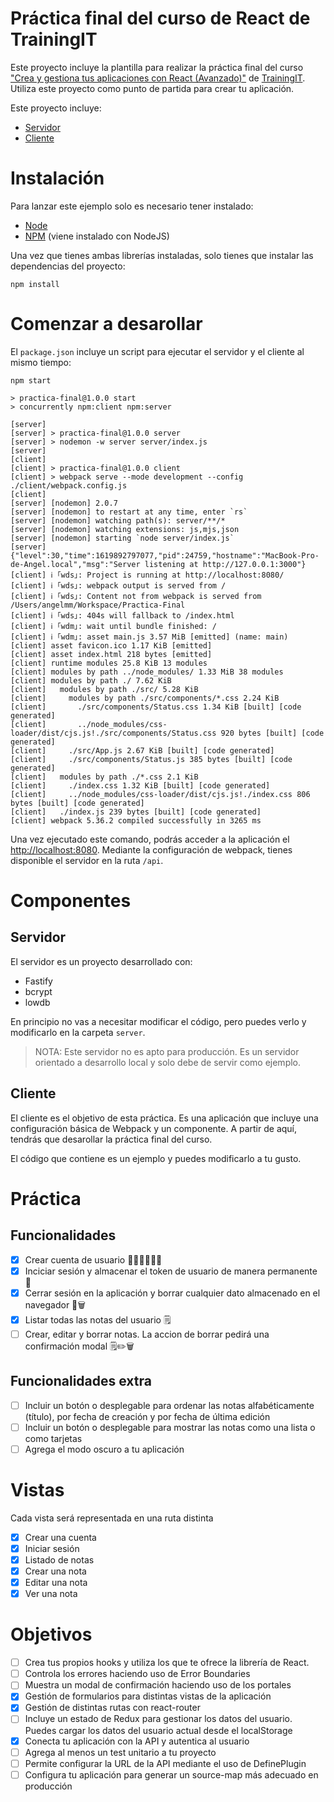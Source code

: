 # Práctica final del curso de React de TrainingIT

Este proyecto incluye la plantilla para realizar la práctica final del curso ["Crea y gestiona tus aplicaciones con React (Avanzado)"](https://trainingit.es/curso-react-avanzado/) de [TrainingIT](https://trainingit.es/). Utiliza este proyecto como punto de partida para crear tu aplicación.

Este proyecto incluye:

- [Servidor](#servidor)
- [Cliente](#cliente)

# Instalación

Para lanzar este ejemplo solo es necesario tener instalado:

- [Node](https://nodejs.org/es/)
- [NPM](https://www.npmjs.com/) (viene instalado con NodeJS)

Una vez que tienes ambas librerías instaladas, solo tienes que instalar las dependencias del proyecto:

```
npm install
```

# Comenzar a desarollar

El `package.json` incluye un script para ejecutar el servidor y el cliente al mismo tiempo:

```
npm start

> practica-final@1.0.0 start
> concurrently npm:client npm:server

[server]
[server] > practica-final@1.0.0 server
[server] > nodemon -w server server/index.js
[server]
[client]
[client] > practica-final@1.0.0 client
[client] > webpack serve --mode development --config ./client/webpack.config.js
[client]
[server] [nodemon] 2.0.7
[server] [nodemon] to restart at any time, enter `rs`
[server] [nodemon] watching path(s): server/**/*
[server] [nodemon] watching extensions: js,mjs,json
[server] [nodemon] starting `node server/index.js`
[server] {"level":30,"time":1619892797077,"pid":24759,"hostname":"MacBook-Pro-de-Angel.local","msg":"Server listening at http://127.0.0.1:3000"}
[client] ℹ ｢wds｣: Project is running at http://localhost:8080/
[client] ℹ ｢wds｣: webpack output is served from /
[client] ℹ ｢wds｣: Content not from webpack is served from /Users/angelmm/Workspace/Practica-Final
[client] ℹ ｢wds｣: 404s will fallback to /index.html
[client] ℹ ｢wdm｣: wait until bundle finished: /
[client] ℹ ｢wdm｣: asset main.js 3.57 MiB [emitted] (name: main)
[client] asset favicon.ico 1.17 KiB [emitted]
[client] asset index.html 218 bytes [emitted]
[client] runtime modules 25.8 KiB 13 modules
[client] modules by path ../node_modules/ 1.33 MiB 38 modules
[client] modules by path ./ 7.62 KiB
[client]   modules by path ./src/ 5.28 KiB
[client]     modules by path ./src/components/*.css 2.24 KiB
[client]       ./src/components/Status.css 1.34 KiB [built] [code generated]
[client]       ../node_modules/css-loader/dist/cjs.js!./src/components/Status.css 920 bytes [built] [code generated]
[client]     ./src/App.js 2.67 KiB [built] [code generated]
[client]     ./src/components/Status.js 385 bytes [built] [code generated]
[client]   modules by path ./*.css 2.1 KiB
[client]     ./index.css 1.32 KiB [built] [code generated]
[client]     ../node_modules/css-loader/dist/cjs.js!./index.css 806 bytes [built] [code generated]
[client]   ./index.js 239 bytes [built] [code generated]
[client] webpack 5.36.2 compiled successfully in 3265 ms
```

Una vez ejecutado este comando, podrás acceder a la aplicación el <http://localhost:8080>. Mediante la configuración de webpack, tienes disponible el servidor en la ruta `/api`.

# Componentes

## Servidor

El servidor es un proyecto desarrollado con:

- Fastify
- bcrypt
- lowdb

En principio no vas a necesitar modificar el código, pero puedes verlo y modificarlo en la carpeta `server`.

> NOTA: Este servidor no es apto para producción. Es un servidor orientado a desarrollo local y solo debe de servir como ejemplo.

## Cliente

El cliente es el objetivo de esta práctica. Es una aplicación que incluye una configuración básica de Webpack y un componente. A partir de aquí, tendrás que desarollar la práctica final del curso.

El código que contiene es un ejemplo y puedes modificarlo a tu gusto.

# Práctica

## Funcionalidades
- [X] Crear cuenta de usuario 🙍🏽‍♀️🙍🏽‍♂️
- [X] Inciciar sesión y almacenar el token de usuario de manera permanente 🔐
- [X] Cerrar sesión en la aplicación y borrar cualquier dato almacenado en el navegador 🔐🗑
- [X] Listar todas las notas del usuario 🗒
- [ ] Crear, editar y borrar notas. La accion de borrar pedirá una confirmación modal 🗒✏🗑

## Funcionalidades extra
- [ ] Incluir un botón o desplegable para ordenar las notas alfabéticamente (título), por fecha de creación y por fecha de última edición
- [ ] Incluir un botón o desplegable para mostrar las notas como una lista o como tarjetas
- [ ] Agrega el modo oscuro a tu aplicación

# Vistas
Cada vista será representada en una ruta distinta

- [X] Crear una cuenta
- [X] Iniciar sesión
- [X] Listado de notas
- [X] Crear una nota
- [X] Editar una nota
- [X] Ver una nota

# Objetivos

- [ ] Crea tus propios hooks y utiliza los que te ofrece la librería de React.
- [ ] Controla los errores haciendo uso de Error Boundaries
- [ ] Muestra un modal de confirmación haciendo uso de los portales
- [X] Gestión de formularios para distintas vistas de la aplicación
- [X] Gestión de distintas rutas con react-router
- [ ] Incluye un estado de Redux para gestionar los datos del usuario. Puedes cargar los datos del usuario actual desde el localStorage
- [X] Conecta tu aplicación con la API y autentica al usuario
- [ ] Agrega al menos un test unitario a tu proyecto
- [ ] Permite configurar la URL de la API mediante el uso de DefinePlugin
- [ ] Configura tu aplicación para generar un source-map más adecuado en producción
